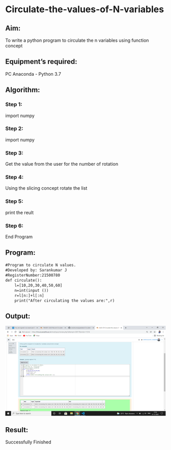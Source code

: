 # Circulate-the-values-of-N-variables
## Aim:
To write a python program to circulate the n variables using function concept
## Equipment’s required:
PC
Anaconda - Python 3.7
## Algorithm: 

### Step 1: 
import numpy

### Step 2: 
import numpy

### Step 3: 
Get the value from the user for the number of rotation

### Step 4: 
Using the slicing concept rotate the list

### Step 5: 
print the reult

### Step 6: 
End Program

## Program:
```
#Program to circulate N values.
#Developed by: Sarankumar J
#RegisterNumber:21500780
def circulate():
    l=[10,20,30,40,50,60]
    n=int(input ())
    r=l[n:]+l[:n]
    print("After circulating the values are:",r)

```

## Output:

![output](./output.png)

## Result:
Successfully Finished
